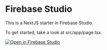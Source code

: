 # Firebase Studio

This is a NextJS starter in Firebase Studio.

To get started, take a look at src/app/page.tsx.

[![Open in Firebase Studio](https://img.shields.io/badge/Open%20in-Firebase%20Studio-blue?style=for-the-badge&logo=firebase)](https://studio.firebase.google.com/import/?repo=https://github.com/subeep/franky/tree/master)
